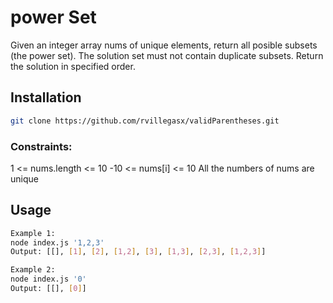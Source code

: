# power Set

Given an integer array nums of unique elements, return all posible subsets (the power set).
The solution set must not contain duplicate subsets. Return the solution in specified order.

## Installation

```bash
git clone https://github.com/rvillegasx/validParentheses.git
```

### Constraints:
1 <= nums.length <= 10
-10 <= nums[i] <= 10
All the numbers of nums are unique

## Usage

```bash
Example 1:
node index.js '1,2,3'
Output: [[], [1], [2], [1,2], [3], [1,3], [2,3], [1,2,3]]

Example 2:
node index.js '0'
Output: [[], [0]]
```